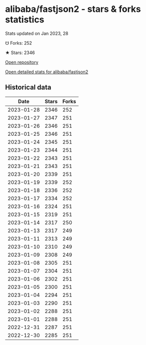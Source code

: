 # alibaba/fastjson2 - stars & forks statistics

Stats updated on Jan 2023, 28

☋ Forks: 252

★ Stars: 2346

[Open repository](https://github.com/alibaba/fastjson2)

[Open detailed stats for alibaba/fastjson2](https://reviewgithub.com/rep/alibaba/fastjson2)

## Historical data
| Date | Stars | Forks |
|------|-------|-------|
| 2023-01-28 | 2346 | 252 | 
| 2023-01-27 | 2347 | 251 | 
| 2023-01-26 | 2346 | 251 | 
| 2023-01-25 | 2346 | 251 | 
| 2023-01-24 | 2345 | 251 | 
| 2023-01-23 | 2344 | 251 | 
| 2023-01-22 | 2343 | 251 | 
| 2023-01-21 | 2343 | 251 | 
| 2023-01-20 | 2339 | 251 | 
| 2023-01-19 | 2339 | 252 | 
| 2023-01-18 | 2336 | 252 | 
| 2023-01-17 | 2334 | 252 | 
| 2023-01-16 | 2324 | 251 | 
| 2023-01-15 | 2319 | 251 | 
| 2023-01-14 | 2317 | 250 | 
| 2023-01-13 | 2317 | 249 | 
| 2023-01-11 | 2313 | 249 | 
| 2023-01-10 | 2310 | 249 | 
| 2023-01-09 | 2308 | 249 | 
| 2023-01-08 | 2305 | 251 | 
| 2023-01-07 | 2304 | 251 | 
| 2023-01-06 | 2302 | 251 | 
| 2023-01-05 | 2300 | 251 | 
| 2023-01-04 | 2294 | 251 | 
| 2023-01-03 | 2290 | 251 | 
| 2023-01-02 | 2288 | 251 | 
| 2023-01-01 | 2288 | 251 | 
| 2022-12-31 | 2287 | 251 | 
| 2022-12-30 | 2285 | 251 | 

